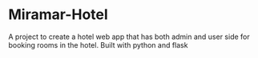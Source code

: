 # Miramar-Hotel
A project to create a hotel web app that has both admin and user side for booking rooms in the hotel. Built with python and flask
